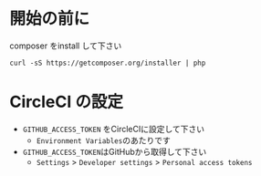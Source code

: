 # 開始の前に

composer をinstall して下さい

`curl -sS https://getcomposer.org/installer | php`

# CircleCI の設定

+ `GITHUB_ACCESS_TOKEN` をCircleCIに設定して下さい
    + `Environment Variables`のあたりです
+ `GITHUB_ACCESS_TOKEN`はGitHubから取得して下さい
    + `Settings` > `Developer settings` > `Personal access tokens`
